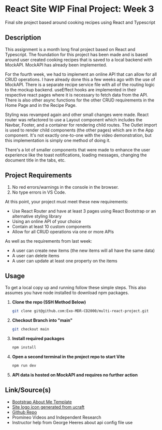 # React Site WIP Final Project: Week 3

Final site project based around cooking recipes using React and Typescript

## Description

This assignment is a month long final project based on React and Typescript. The foundation for this project has been made and is based around user created cooking recipes that is saved to a local backend with MockAPI. MockAPI has already been implemented.

For the fourth week, we had to implement an online API that can allow for all CRUD operations. I have already done this a few weeks ago with the use of MockAPI. There is a separate recipe service file with all of the routing logic to the mockup backend. useEffect hooks are implemented in their respective react pages where it is necessary to fetch data from the API. There is also other async functions for the other CRUD requirements in the Home Page and in the Recipe Page.

Styling was revamped again and other small changes were made. React router was refactored to use a Layout component which includes the Navbar, Footer, and a container for rendering child routes. The Outlet import is used to render child components (the other pages) which are in the App component. It's not exactly one-to-one with the video demonstration, but this implementation is simply one method of doing it.

There's a lot of smaller components that were made to enhance the user experience like the toast notifications, loading messages, changing the document title in the tabs, etc.

## Project Requirements

1. No red errors/warnings in the console in the browser.
2. No type errors in VS Code.

At this point, your project must meet these new requirements:

- Use React Router and have at least 3 pages using React Bootstrap or an alternative styling library
- Using an online API of your choice
- Contain at least 10 custom components
- Allow for all CRUD operations via one or more APIs

As well as the requirements from last week:

- A user can create new items (the new items will all have the same data)
- A user can delete items
- A user can update at least one property on the items

## Usage

To get a local copy up and running follow these simple steps. This also assumes you have node installed to download npm packages.

1. **Clone the repo (SSH Method Below)**
    ```sh
    git clone git@github.com:Exo-MDR-CD2000/multi-react-project.git
    ```
2. **Checkout Branch into "main"**
    ```sh
    git checkout main
    ```
3. **Install required packages**
    ```sh
    npm install
    ```
4. **Open a second terminal in the project repo to start Vite**
    ```sh
    npm run dev
    ```
5. **API data is hosted on MockAPI and requires no further action**

## Link/Source(s)

- [Bootstrap About Me Template](https://bootstrapbrain.com/demo/components/abouts/about-1/)
- [Site logo icon generated from ucraft](https://www.ucraft.com/ai-logo-generator/app)
- [Github Repo](https://github.com/Exo-MDR-CD2000/multi-react-project)
- Promineo Videos and Independent Research
- Instructor help from George Heeres about api config file use